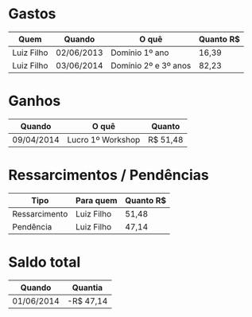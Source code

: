 # Gastos

Quem | Quando | O quê | Quanto R$
-----|--------|-------|----------
Luiz Filho | 02/06/2013 | Domínio 1º ano | 16,39
Luiz Filho | 03/06/2014 | Domínio 2º e 3º anos | 82,23

# Ganhos

Quando | O quê | Quanto
-------|-------|-------
09/04/2014 | Lucro 1º Workshop | R$ 51,48

# Ressarcimentos / Pendências

Tipo | Para quem | Quanto R$
-----|-----------|----------
Ressarcimento | Luiz Filho | 51,48
Pendência | Luiz Filho | 47,14

# Saldo total

Quando | Quantia
-------|--------
01/06/2014 | -R$ 47,14

